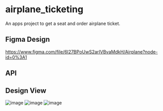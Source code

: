 # airplane_ticketing

An apps project to get a seat and order airplane ticket.

## Figma Design
https://www.figma.com/file/6l27BPoUwS2arIVBvaMdkH/Airplane?node-id=0%3A1

## API


## Design View
![image](https://user-images.githubusercontent.com/73772152/147292210-4a59e27a-1d18-461d-8269-4d71615cadc0.png)
![image](https://user-images.githubusercontent.com/73772152/147292112-4c3d1a00-7db0-443d-8408-184ddb8857a0.png)
![image](https://user-images.githubusercontent.com/73772152/147330688-def1d9f3-959f-47c9-a469-5d5e197c8fb6.png)
